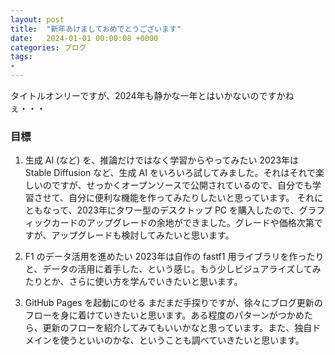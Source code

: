 ```yaml
---
layout: post
title:  "新年あけましておめでとうございます"
date:   2024-01-01 00:00:08 +0000
categories: ブログ
tags:
- 
---
```

タイトルオンリーですが、2024年も静かな一年とはいかないのですかねぇ・・・
### 目標
1. 生成 AI (など) を、推論だけではなく学習からやってみたい
2023年は Stable Diffusion など、生成 AI をいろいろ試してみました。それはそれで楽しいのですが、せっかくオープンソースで公開されているので、自分でも学習させて、自分に便利な機能を作ってみたりしたいと思っています。
それにともなって、2023年にタワー型のデスクトップ PC を購入したので、グラフィックカードのアップグレードの余地ができました。グレードや価格次第ですが、アップグレードも検討してみたいと思います。

1. F1 のデータ活用を進めたい
2023年は自作の fastf1 用ライブラリを作ったりと、データの活用に着手した、という感じ。もう少しビジュアライズしてみたりとか、さらに使い方を学んでいきたいと思います。

1. GitHub Pages を起動にのせる
まだまだ手探りですが、徐々にブログ更新のフローを身に着けていきたいと思います。ある程度のパターンがつかめたら、更新のフローを紹介してみてもいいかなと思っています。また、独自ドメインを使うといいのかな、ということも調べていきたいと思います。

